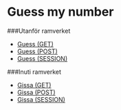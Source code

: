 Guess my number
===========================


###Utanför ramverket

* [Guess (GET)](guess/index_get.php)
* [Guess (POST)](guess/index_post.php)
* [Guess (SESSION)](guess/index_session.php)

###Inuti ramverket

* [Gissa (GET)](gissa/get)
* [Gissa (POST)](gissa/post)
* [Gissa (SESSION)](gissa/session)
